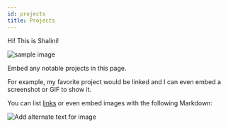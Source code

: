 ```yaml
---
id: projects
title: Projects
---
```

Hi! This is Shalini!

![sample image](.assets/david-kovalenko-G85VuTpw6jg-unsplash.jpg)

Embed any notable projects in this page.

For example, my favorite project would be linked and I can even embed
a screenshot or GIF to show it.

You can list [links](https://www.hashicorp.com/resources/test-driven-development-tdd-for-infrastructure)
or even embed images with the following Markdown:

![Add alternate text for image](./assets/rosemary.png)
